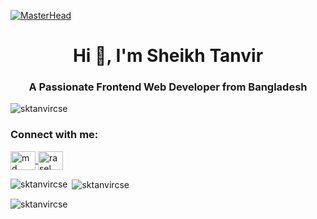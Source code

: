 [![MasterHead](https://t4.ftcdn.net/jpg/02/78/37/47/360_F_278374738_ypRn0utOVnebuhmpSrDiwkzFsdqEm0aa.jpg)](https://github.com/raselcsedev)
<h1 align="center">Hi 👋, I'm Sheikh Tanvir</h1>
<h3 align="center">A Passionate Frontend Web Developer from Bangladesh</h3>

<p align="left"> <img src="https://komarev.com/ghpvc/?username=sktanvircse&label=Profile%20views&color=0e75b6&style=flat" alt="sktanvircse" /> </p>

<!--
**sktanvir77/sktanvir77** is a ✨ _special_ ✨ repository because its `README.md` (this file) appears on your GitHub profile.

Here are some ideas to get you started:

- 🔭 I’m currently working as a **Frontend Developer @ Digital Intelligence System Ltd**
- 🌱 I’m currently learning ...
- 👯 I’m looking to collaborate on ...
- 🤔 I’m looking for help with ...
- 💬 Ask me about **Next.js, React.js, TypeScript, JavaScript, React Hook Query, Formik Validation, RC-table, Tanstack-table, Tailwind CSS, Bootstrap, SASS**
- 📫 How to reach me: **sktanvirbd25@gmail.com**
- 😄 Pronouns: ...
- ⚡ Fun fact: ...
-->

<h3 align="left">Connect with me:</h3>
<p align="left">
<a href="https://www.linkedin.com/in/s-k-tanvir-391483316/" target="_blank" rel="noopener noreferrer">
    <img align="center" src="https://raw.githubusercontent.com/rahuldkjain/github-profile-readme-generator/master/src/images/icons/Social/linked-in-alt.svg" alt="md. rasel" height="30" width="40" />
</a>
<a href="https://www.facebook.com/sk.tanvir.9822/" target="_blank" rel="noopener noreferrer">
    <img align="center" src="https://raw.githubusercontent.com/rahuldkjain/github-profile-readme-generator/master/src/images/icons/Social/facebook.svg" alt="rasel rezwan" height="30" width="40" />
</a>
</p>

<p><img align="left" src="https://github-readme-stats.vercel.app/api/top-langs?username=sktanvircse&show_icons=true&locale=en&layout=compact" alt="sktanvircse" /></p>

<p>&nbsp;<img align="center" src="https://github-readme-stats.vercel.app/api?username=sktanvircse&show_icons=true&locale=en" alt="sktanvircse" /></p>

<p><img align="center" src="https://github-readme-streak-stats.herokuapp.com/?user=sktanvircse&" alt="sktanvircse" /></p>
